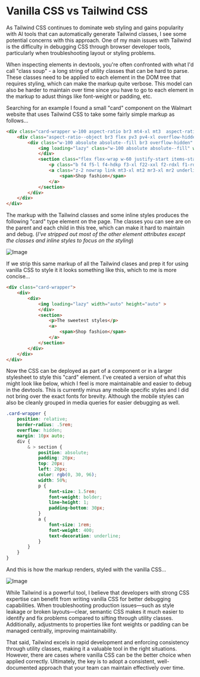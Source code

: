 # Vanilla CSS vs Tailwind CSS

As Tailwind CSS continues to dominate web styling and gains popularity with AI tools that can automatically generate Tailwind classes, I see some potential concerns with this approach. One of my main issues with Tailwind is the difficulty in debugging CSS through browser developer tools, particularly when troubleshooting layout or styling problems.

When inspecting elements in devtools, you're often confronted with what I'd call "class soup" - a long string of utility classes that can be hard to parse. These classes need to be applied to each element in the DOM tree that requires styling, which can make the markup quite verbose. This model can also be harder to maintain over time since you have to go to each element in the markup to adust things like font-weight or padding, etc.

Searching for an example I found a small "card" component on the Walmart website that uses Tailwind CSS to take some fairly simple markup as follows...

```html
<div class="card-wrapper w-100 aspect-ratio br3 mt4-xl mt3  aspect-ratio--gpov-m">
    <div class="aspect-ratio--object br3 flex pv3 pv4-xl overflow-hidden z-0 justify-start items-start">
        <div class="w-100 absolute absolute--fill br3 overflow-hidden" style="background-color:#FFFFFF">
            <img loading="lazy" class="w-100 absolute absolute--fill" width="auto" height="auto" >
            </div>
            <section class="flex flex-wrap w-60 justify-start items-start pl3 pl4-xl z-0 mw-calc">
                <p class="b f4 f5-l f4-hdkp f3-xl f22-xxl f2-rdxl f1-rdxxl lh-title lh-11-l lh-105-rdxl ma0 w-100" style="color: rgb(0, 30, 96);">The sweetest styles</p>
                <a class="z-2 nowrap link mt3-xl mt2 mr3-xl mr2 underline no-underline-hover h-auto pa0 f6 f6-rdxl" style="color: rgb(0, 30, 96);">
                    <span>Shop fashion</span>
                </a>
            </section>
        </div>
    </div>
</div>
```

The markup with the Tailwind classes and some inline styles produces the following "card" type element on the page.  The classes you can see are on the parent and each child in this tree, which can make it hard to maintain and debug. (_I've stripped out most of the other element attributes except the classes and inline styles to focus on the styling_)

![Image](/images/screenshots/walmart-element.png)

If we strip this same markup of all the Tailwind clases and prep it for using vanilla CSS to style it it looks something like this, which to me is more concise...

```html
<div class="card-wrapper">
    <div>
        <div>
            <img loading="lazy" width="auto" height="auto" >
            </div>
            <section>
                <p>The sweetest styles</p>
                <a>
                    <span>Shop fashion</span>
                </a>
            </section>
        </div>
    </div>
</div>
```

Now the CSS can be deployed as part of a component or in a larger stylesheet to style this "card" element. I've created a version of what this might look like below, which I feel is more maintainable and easier to debug in the devtools. This is currently minus any mobile specific styles and I did not bring over the exact fonts for brevity. Although the mobile styles can also be cleanly grouped in media queries for easier debugging as well.

```css
.card-wrapper {
    position: relative;
    border-radius: .5rem;
    overflow: hidden;
    margin: 10px auto;
    div {
        & > section {
            position: absolute;
            padding: 20px;
            top: 20px;
            left: 20px;
            color: rgb(0, 30, 96);
            width: 50%;
            p {
                font-size: 1.5rem;
                font-weight: bolder;
                line-height: 1;
                padding-bottom: 30px;
            }
            a {
                font-size: 1rem;
                font-weight: 400;
                text-decoration: underline;
            }
        }
    }
}
```

And this is how the markup renders, styled with the vanilla CSS...

![Image](/images/screenshots/style-vanilla.png)

While Tailwind is a powerful tool, I believe that developers with strong CSS expertise can benefit from writing vanilla CSS for better debugging capabilities. When troubleshooting production issues—such as style leakage or broken layouts—clear, semantic CSS makes it much easier to identify and fix problems compared to sifting through utility classes. Additionally, adjustments to properties like font weights or padding can be managed centrally, improving maintainability.

That said, Tailwind excels in rapid development and enforcing consistency through utility classes, making it a valuable tool in the right situations. However, there are cases where vanilla CSS can be the better choice when applied correctly. Ultimately, the key is to adopt a consistent, well-documented approach that your team can maintain effectively over time.



